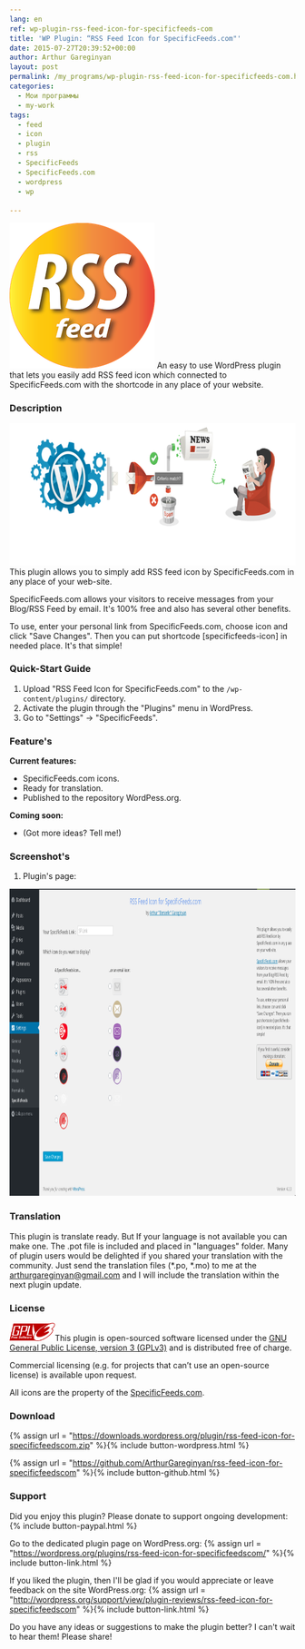 ```yaml
---
lang: en
ref: wp-plugin-rss-feed-icon-for-specificfeeds-com
title: 'WP Plugin: “RSS Feed Icon for SpecificFeeds.com"'
date: 2015-07-27T20:39:52+00:00
author: Arthur Gareginyan
layout: post
permalink: /my_programs/wp-plugin-rss-feed-icon-for-specificfeeds-com.html
categories:
  - Мои программы
  - my-work
tags:
  - feed
  - icon
  - plugin
  - rss
  - SpecificFeeds
  - SpecificFeeds.com
  - wordpress
  - wp

---
```


![thumb](/images/icon-256x256-2.png)
An easy to use WordPress plugin that lets you easily add RSS feed icon which connected to SpecificFeeds.com with the shortcode in any place of your website.


### Description

<img src="/images/banner1.png" alt="WP Plugin &quot;RSS Feed Icon for SpecificFeeds.com&quot;" width="772" height="250" class="size-full wp-image-8784" />
This plugin allows you to simply add RSS feed icon by SpecificFeeds.com in any place of your web-site.

SpecificFeeds.com allows your visitors to receive messages from your Blog/RSS Feed by email. It's 100% free and also has several other benefits.

To use, enter your personal link from SpecificFeeds.com, choose icon and click "Save Changes". Then you can put shortcode [specificfeeds-icon] in needed place. It's that simple!


### Quick-Start Guide

1. Upload "RSS Feed Icon for SpecificFeeds.com" to the `/wp-content/plugins/` directory.
2. Activate the plugin through the "Plugins" menu in WordPress.
3. Go to "Settings" -> "SpecificFeeds".


### Feature's

**Current features:**
* SpecificFeeds.com icons.
* Ready for translation.
* Published to the repository WordPess.org.

**Coming soon:**
* (Got more ideas? Tell me!)


### Screenshot's

1. Plugin's page:
<img src="/images/screenshot-11.png" alt="WP plugin &quot;RSS Feed Icon for SpecificFeeds.com&quot; by Arthur Gareginyan" width="1024" height="541" class="size-large wp-image-450" />


### Translation

This plugin is translate ready. But If your language is not available you can make one. The .pot file is included and placed in "languages" folder. Many of plugin users would be delighted if you shared your translation with the community. Just send the translation files (*.po, *.mo) to me at the arthurgareginyan@gmail.com and I will include the translation within the next plugin update.


### License

<img src="/images/gplv3-127x51.png" alt="gplv3" width="80" class="alignleft size-full wp-image-444" />This plugin is open-sourced software licensed under the <a href="http://www.gnu.org/licenses/gpl-3.0.html" title="GPLv3" target="_blank">GNU General Public License, version 3 (GPLv3)</a> and is distributed free of charge.

Commercial licensing (e.g. for projects that can’t use an open-source license) is available upon request.

All icons are the property of the <a href="http://SpecificFeeds.com" target="_blank">SpecificFeeds.com</a>.


### Download

{% assign url = "https://downloads.wordpress.org/plugin/rss-feed-icon-for-specificfeedscom.zip" %}{% include button-wordpress.html %}

{% assign url = "https://github.com/ArthurGareginyan/rss-feed-icon-for-specificfeedscom" %}{% include button-github.html %}


### Support

Did you enjoy this plugin? Please donate to support ongoing development:
{% include button-paypal.html %}

Go to the dedicated plugin page on WordPress.org:
{% assign url = "https://wordpress.org/plugins/rss-feed-icon-for-specificfeedscom/" %}{% include button-link.html %}

If you liked the plugin, then I'll be glad if you would appreciate or leave feedback on the site WordPress.org:
{% assign url = "http://wordpress.org/support/view/plugin-reviews/rss-feed-icon-for-specificfeedscom" %}{% include button-link.html %}

Do you have any ideas or suggestions to make the plugin better? I can't wait to hear them! Please share!
